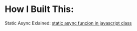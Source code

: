 # How I Built This:

Static Async Exlained:
[static async funcion in javascript class](https://stackoverflow.com/questions/66796403/static-async-funcion-in-javascript-class)

